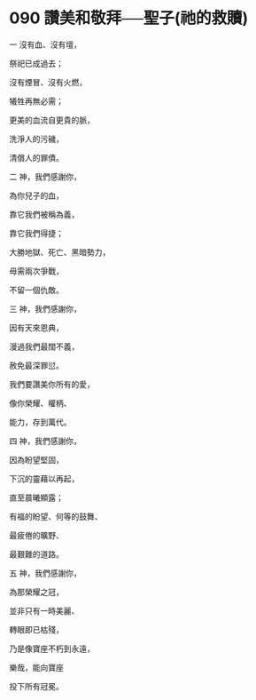 # 090 讚美和敬拜──聖子(祂的救贖)

一 沒有血、沒有壇，

祭祀已成過去；

沒有煙冒、沒有火燃，

犧牲再無必需；

更美的血流自更貴的脈，

洗淨人的污穢，

清償人的罪債。

二 神，我們感謝你，

為你兒子的血，

靠它我們被稱為義，

靠它我們得捷；

大勝地獄、死亡、黑暗勢力，

毋需兩次爭戰，

不留一個仇敵。

三 神，我們感謝你，

因有天來恩典，

漫過我們最闊不義，

赦免最深罪愆。

我們要讚美你所有的愛，

像你榮耀、權柄、

能力，存到萬代。

四 神，我們感謝你，

因為盼望堅固，

下沉的靈藉以再起，

直至晨曦顯露；

有福的盼望、何等的鼓舞、

最疲倦的曠野、

最艱難的道路。

五 神，我們感謝你，

為那榮耀之冠，

並非只有一時美麗、

轉眼即已枯殘，

乃是像寶座不朽到永遠，

樂哉，能向寶座

投下所有冠冕。

